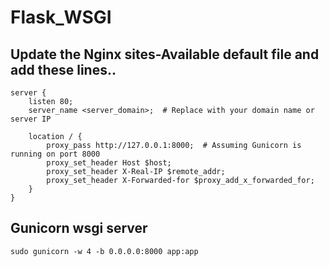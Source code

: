 # Flask_WSGI

## Update the Nginx sites-Available default file and add these lines..

```nginx
server {
    listen 80;
    server_name <server_domain>;  # Replace with your domain name or server IP

    location / {
        proxy_pass http://127.0.0.1:8000;  # Assuming Gunicorn is running on port 8000
        proxy_set_header Host $host;
        proxy_set_header X-Real-IP $remote_addr;
        proxy_set_header X-Forwarded-for $proxy_add_x_forwarded_for;
    }
}
```
## Gunicorn wsgi server

``` 
sudo gunicorn -w 4 -b 0.0.0.0:8000 app:app
```
